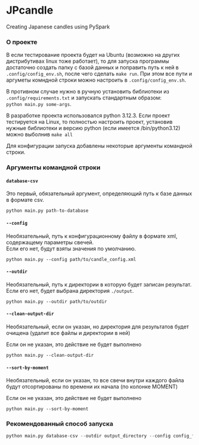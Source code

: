 # JPcandle
Creating Japanese candles using PySpark

### О проекте 

В если тестирование проекта будет на Ubuntu (возможно на других дистрибутивах linux тоже работает), 
то для запуска программы достаточно создать папку с базой данных и поправить путь к ней в `.config/config_env.sh`, 
после чего сделать `make run`. При этом все пути и аргуметы комндной строки можно настроить в `.config/config_env.sh`.

В противном случае нужно в ручную установить библиотеки из `.config/requirements.txt`
и запускать стандартным образом:  
`python main.py some-args`.

В разработке проекта использовался python 3.12.3. Если проект тестируется на Linux, то полностью настроить проект, установив нужные библиотеки и версию python (если имеется /bin/python3.12) можно выболнив `make all`

Для конфигурации запуска добавлены некоторые аргументы командной строки.

### Аргументы командной строки 

#### `database-csv`

Это первый, обязательный аргумент, определяющий путь к базе данных в формате csv. 
```
python main.py path-to-database
```

#### `--config`

Необязательный, путь к конфигурационному файлу в формате xml, содержащему параметры свечей.  
Если его нет, будут взяты значения по умолчанию.
```
python main.py --config path/to/candle_config.xml
```

#### `--outdir`

Необязательный, путь к директории в которую будет записан результат.  
Если его нет, будет выбрана директория `./output`.
```
python main.py --outdir path/to/outdir
```

#### `--clean-output-dir`

Необязательный, если он указан, но директория для результатов будет очищена (удалит все файлы и директории в ней)  

Если он не указан, это действие не будет выполнено
```
python main.py --clean-output-dir
```

#### `--sort-by-moment`

Необязательный, если он указан, то все свечи внутри каждого файла будут отсортированы по времени их начала (по колонке MOMENT)

Если он не указан, это действие не будет выполнено
```
python main.py --sort-by-moment
```

### Рекомендованный способ запуска
``` python
python main.py database-csv --outdir output_directory --config config_file.xml --clean-output-dir --sort-by-moment
```

